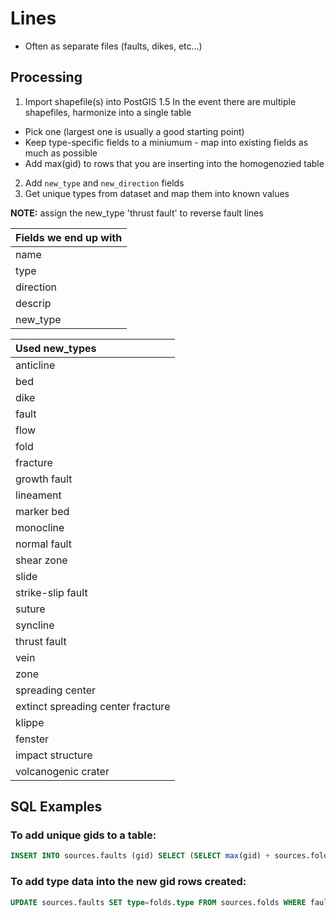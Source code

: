 # Lines

+ Often as separate files (faults, dikes, etc...)

## Processing
1. Import shapefile(s) into PostGIS
1.5 In the event there are multiple shapefiles, harmonize into a single table
  - Pick one (largest one is usually a good starting point)
  - Keep type-specific fields to a miniumum - map into existing fields as much as possible
  - Add max(gid) to rows that you are inserting into the homogenozied table
2. Add `new_type` and `new_direction` fields
3. Get unique types from dataset and map them into known values

**NOTE:** assign the new_type 'thrust fault' to reverse fault lines

| Fields we end up with |
| :---------------- |
| name |
| type |
| direction |
| descrip |
| new_type |


| Used new_types     |
| :------------- |
| anticline |
| bed |
| dike |
| fault |
| flow |
| fold |
| fracture |
| growth fault |
| lineament |
| marker bed |
| monocline |
| normal fault |
| shear zone |
| slide |
| strike-slip fault |
| suture |
| syncline |
| thrust fault |
| vein |
| zone |
| spreading center |
| extinct spreading center fracture |
| klippe |
| fenster |
| impact structure |
| volcanogenic crater |

## SQL Examples 
### To add unique gids to a table: 
````SQL
INSERT INTO sources.faults (gid) SELECT (SELECT max(gid) + sources.folds.gid FROM sources.faults) from sources.folds;
````

### To add type data into the new gid rows created: 
````SQL
UPDATE sources.faults SET type=folds.type FROM sources.folds WHERE faults.gid=(select max(gid) + 1 - folds.gid from sources.faults);
````
